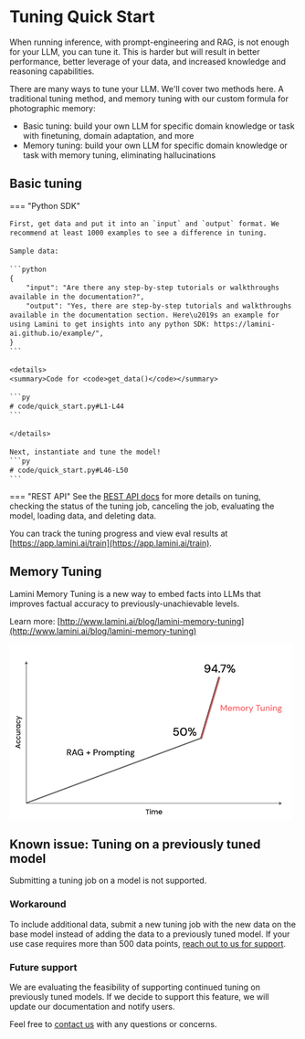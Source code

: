 # Tuning Quick Start
When running inference, with prompt-engineering and RAG, is not enough for your LLM, you can tune it. This is harder but will result in better performance, better leverage of your data, and increased knowledge and reasoning capabilities.

There are many ways to tune your LLM. We'll cover two methods here. A traditional tuning method, and memory tuning with our custom formula for photographic memory:

- Basic tuning: build your own LLM for specific domain knowledge or task with finetuning, domain adaptation, and more
- Memory tuning: build your own LLM for specific domain knowledge or task with memory tuning, eliminating hallucinations

## Basic tuning

=== "Python SDK"

    First, get data and put it into an `input` and `output` format. We recommend at least 1000 examples to see a difference in tuning.

    Sample data:

    ```python
    {
        "input": "Are there any step-by-step tutorials or walkthroughs available in the documentation?",
        "output": "Yes, there are step-by-step tutorials and walkthroughs available in the documentation section. Here\u2019s an example for using Lamini to get insights into any python SDK: https://lamini-ai.github.io/example/",
    }
    ```

    <details>
    <summary>Code for <code>get_data()</code></summary>

    ```py
    # code/quick_start.py#L1-L44
    ```

    </details>

    Next, instantiate and tune the model!
    ```py
    # code/quick_start.py#L46-L50
    ```
=== "REST API"
    See the [REST API docs](../rest_api/train.md) for more details on tuning, checking the status of the tuning job, canceling the job, evaluating the model, loading data, and deleting data.

You can track the tuning progress and view eval results at [https://app.lamini.ai/train](https://app.lamini.ai/train).

## Memory Tuning
Lamini Memory Tuning is a new way to embed facts into LLMs that improves factual accuracy to previously-unachievable levels.

Learn more: [http://www.lamini.ai/blog/lamini-memory-tuning](http://www.lamini.ai/blog/lamini-memory-tuning)

![Memory tuning graph](/assets/memory_tuning_graph.png)

## Known issue: Tuning on a previously tuned model
Submitting a tuning job on a model is not supported.

### Workaround
To include additional data, submit a new tuning job with the new data on the base model instead of adding the data to a previously tuned model. If your use case requires more than 500 data points, [reach out to us for support](https://www.lamini.ai/contact).

### Future support
We are evaluating the feasibility of supporting continued tuning on previously tuned models. If we decide to support this feature, we will update our documentation and notify users.

Feel free to [contact us](https://www.lamini.ai/contact) with any questions or concerns.
